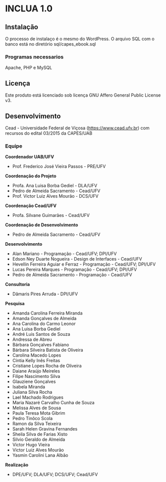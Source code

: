 # INCLUA 1.0

## Instalação
O processo de instalaço é o mesmo do WordPress. O arquivo SQL com o banco está no diretório sql/capes_ebook.sql

### Programas necessarios
Apache, PHP e MySQL

## Licença
Este produto está licenciado sob licença GNU Affero General Public License v3.

## Desenvolvimento
Cead - Universidade Federal de Viçosa (https://www.cead.ufv.br) com recursos do edital 03/2015 da CAPES/UAB

### Equipe

**Coordenador UAB/UFV**
-  Prof. Frederico José Vieira Passos - PRE/UFV

**Coordenação do Projeto**
-  Profa. Ana Luisa Borba Gediel - DLA/UFV
-  Pedro de Almeida Sacramento - Cead/UFV
-  Prof. Victor Luiz Alves Mourão - DCS/UFV

**Coordenação Cead/UFV**
- Profa. Silvane Guimarães - Cead/UFV

**Coordenação de Desenvolvimento**
- Pedro de Almeida Sacramento - Cead/UFV

**Desenvolvimento**
- Alan Mariano - Programação - Cead/UFV; DPI/UFV
- Edson Ney Duarte Nogueira - Design de Interfaces - Cead/UFV
- Hevellin Ferreira Aguiar e Ferraz - Programação - Cead/UFV; DPI/UFV
- Lucas Pereira Marques - Programação - Cead/UFV; DPI/UFV
- Pedro de Almeida Sacramento - Programação - Cead/UFV

**Consultoria**
- Dâmaris Pires Arruda - DPI/UFV

**Pesquisa**
- Amanda Carolina Ferreira Miranda
- Amanda Gonçalves de Almeida 
- Ana Carolina do Carmo Leonor
- Ana Luisa Borba Gediel
- André Luis Santos de Souza 
- Andressa de Abreu
- Bárbara Gonçalves Fabiano 
- Bárbara Silveira Batista de Oliveira
- Carolina Macedo Lopes 
- Cíntia Kelly Inês Freitas
- Cristiane Lopes Rocha de Oliveira 
- Daiane Araújo Meireles 
- Filipe Nascimento Silva
- Glauziene Gonçalves
- Isabela Miranda
- Juliana Silva Rocha 
- Lael Machado Rodrigues
- Maria Nazaré Carvalho Cunha de Souza 
- Melissa Alves de Sousa
- Paula Teresa Mota Gibrim 
- Pedro Tinôco Scola
- Ramon da Silva Teixeira
- Sarah Helen Gravina Fernandes
- Sheila Silva de Farias Xisto 
- Silvio Geraldo de Almeida
- Victor Hugo Vieira 
- Victor Luiz Alves Mourão 
- Yasmin Carolini Lana Albão

**Realização**
- DPE/UFV; DLA/UFV; DCS/UFV; Cead/UFV
